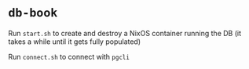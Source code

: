 # `db-book`
Run `start.sh` to create and destroy a NixOS container running the DB (it takes a while until it gets fully populated)

Run `connect.sh` to connect with `pgcli`
